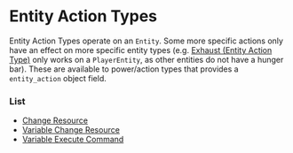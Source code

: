 # Entity Action Types

Entity Action Types operate on an `Entity`. Some more specific actions only have an effect on more specific entity types (e.g. [Exhaust (Entity Action Type)](https://origins.readthedocs.io/en/latest/types/entity_action_types/exhaust/) only works on a `PlayerEntity`, as other entities do not have a hunger bar). These are available to power/action types that provides a `entity_action` object field.

### List
- [Change Resource](./entity_action_types/change_resource.md)
- [Variable Change Resource](./entity_action_types/variable_change_resource.md)
- [Variable Execute Command](./entity_action_types/variable_execute_command.md)